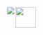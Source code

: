 <img align="left" src="https://github-readme-stats.vercel.app/api?username=mistercxmpy&theme=dark&show_icons=true" />
<img align="left" width="47" src="https://github-readme-stats.vercel.app/api/top-langs/?username=mistercxmpy&layout=compact" />
